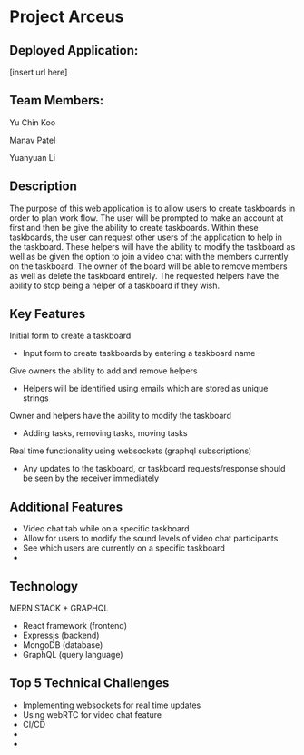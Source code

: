 # Project Arceus #

## Deployed Application:
[insert url here]

## Team Members:
Yu Chin Koo

Manav Patel

Yuanyuan Li

## Description
The purpose of this web application is to allow users to create taskboards in order to plan work flow. The user will be prompted to make an account at first and then be give the ability to create taskboards. Within these taskboards, the user can request other users of the application to help in the taskboard. These helpers will have the ability to modify the taskboard as well as be given the option to join a video chat with the members currently on the taskboard. The owner of the board will be able to remove members as well as delete the taskboard entirely. The requested helpers have the ability to stop being a helper of a taskboard if they wish.

## Key Features
Initial form to create a taskboard
- Input form to create taskboards by entering a taskboard name

Give owners the ability to add and remove helpers 
- Helpers will be identified using emails which are stored as unique strings

Owner and helpers have the ability to modify the taskboard
- Adding tasks, removing tasks, moving tasks
  
Real time functionality using websockets (graphql subscriptions)
- Any updates to the taskboard, or taskboard requests/response should be seen by the receiver immediately

## Additional Features
- Video chat tab while on a specific taskboard
- Allow for users to modify the sound levels of video chat participants
- See which users are currently on a specific taskboard
- 

## Technology
MERN STACK + GRAPHQL
- React framework (frontend)
- Expressjs (backend)
- MongoDB (database) 
- GraphQL (query language)

## Top 5 Technical Challenges
- Implementing websockets for real time updates
- Using webRTC for video chat feature
- CI/CD
- 
- 
